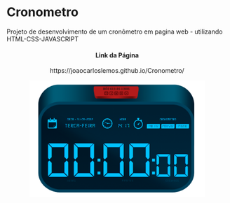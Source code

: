 # Cronometro
Projeto de desenvolvimento de um cronômetro em pagina web - utilizando HTML-CSS-JAVASCRIPT

<div align="center">
  <h4>Link da Página</h4>
  <p>https://joaocarloslemos.github.io/Cronometro/</p>
  <img width="400px" src="https://raw.githubusercontent.com/JoaoCarlosLemos/imagens/main/Cronometro.png">
</div

